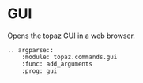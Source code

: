 # GUI

Opens the topaz GUI in a web browser.

```{eval-rst}
.. argparse::
    :module: topaz.commands.gui
    :func: add_arguments
    :prog: gui
```  